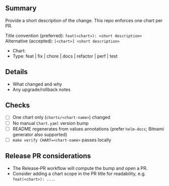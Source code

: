 ## Summary

Provide a short description of the change. This repo enforces one chart per PR.

Title convention (preferred): `feat(<chart>): <short description>`
Alternative (accepted): `[<chart>] <short description>`

- Chart: <chart-name>
- Type: feat | fix | chore | docs | refactor | perf | test

## Details

- What changed and why
- Any upgrade/rollback notes

## Checks

- [ ] One chart only (`charts/<chart-name>`) changed
- [ ] No manual `Chart.yaml` version bump
- [ ] README regenerates from values annotations (prefer `helm-docs`; Bitnami generator also supported)
- [ ] `make verify CHART=<chart-name>` passes locally

## Release PR considerations

- The Release‑PR workflow will compute the bump and open a PR.
- Consider adding a chart scope in the PR title for readability, e.g. `feat(<chart>): ...`.
